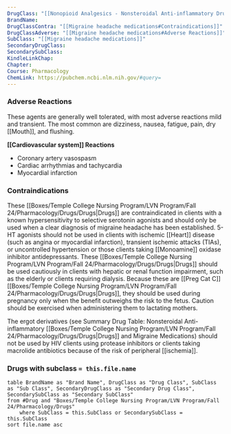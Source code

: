 ```yaml
---
DrugClass: "[[Nonopioid Analgesics - Nonsteroidal Anti-inflammatory Drugs]]"
BrandName: 
DrugClassContra: "[[Migraine headache medications#Contraindications]]"
DrugClassAdverse: "[[Migraine headache medications#Adverse Reactions]]"
SubClass: "[[Migraine headache medications]]"
SecondaryDrugClass: 
SecondarySubClass: 
KindleLinkChap: 
Chapter: 
Course: Pharmacology
ChemLink: https://pubchem.ncbi.nlm.nih.gov/#query=
---
```

### Adverse Reactions 
These agents are generally well tolerated, with most adverse reactions mild and transient. The most common are dizziness, nausea, fatigue, pain, dry [[Mouth]], and flushing. 

**[[Cardiovascular system]] Reactions** 
- Coronary artery vasospasm
- Cardiac arrhythmias and tachycardia 
- Myocardial infarction
### Contraindications
These [[Boxes/Temple College Nursing Program/LVN Program/Fall 24/Pharmacology/Drugs/Drugs|Drugs]] are contraindicated in clients with a known hypersensitivity to selective serotonin agonists and should only be used when a clear diagnosis of migraine headache has been established. 5-HT agonists should not be used in clients with ischemic [[Heart]] disease (such as angina or myocardial infarction), transient ischemic attacks (TIAs), or uncontrolled hypertension or those clients taking [[Monoamine]] oxidase inhibitor antidepressants. These [[Boxes/Temple College Nursing Program/LVN Program/Fall 24/Pharmacology/Drugs/Drugs|Drugs]] should be used cautiously in clients with hepatic or renal function impairment, such as the elderly or clients requiring dialysis. Because these are [[Preg Cat C]] [[Boxes/Temple College Nursing Program/LVN Program/Fall 24/Pharmacology/Drugs/Drugs|Drugs]], they should be used during pregnancy only when the benefit outweighs the risk to the fetus. Caution should be exercised when administering them to lactating mothers. 

The ergot derivatives (see Summary Drug Table: Nonsteroidal Anti-inflammatory [[Boxes/Temple College Nursing Program/LVN Program/Fall 24/Pharmacology/Drugs/Drugs|Drugs]] and Migraine Medications) should not be used by HIV clients using protease inhibitors or clients taking macrolide antibiotics because of the risk of peripheral [[ischemia]].
### Drugs with subclass `= this.file.name`
```dataview
table BrandName as "Brand Name", DrugClass as "Drug Class", SubClass as "Sub Class", SecondaryDrugClass as "Secondary Drug Class", SecondarySubClass as "Secondary SubClass"
from #Drug and "Boxes/Temple College Nursing Program/LVN Program/Fall 24/Pharmacology/Drugs" 
	where SubClass = this.SubClass or SecondarySubClass = this.SubClass
sort file.name asc
```

